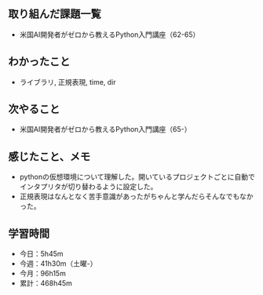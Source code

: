 ## 取り組んだ課題一覧
- 米国AI開発者がゼロから教えるPython入門講座（62-65）
## わかったこと
- ライブラリ, 正規表現, time, dir
## 次やること
- 米国AI開発者がゼロから教えるPython入門講座（65-）
## 感じたこと、メモ
- pythonの仮想環境について理解した。開いているプロジェクトごとに自動でインタプリタが切り替わるように設定した。
- 正規表現はなんとなく苦手意識があったがちゃんと学んだらそんなでもなかった。
## 学習時間
- 今日：5h45m
- 今週：41h30m（土曜-）
- 今月：96h15m
- 累計：468h45m